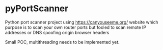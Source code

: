 # pyPortScanner
Python port scanner project using https://canyouseeme.org/ website which purpose is to scan your own router ports but fooled to scan remote IP addresses or DNS spoofing origin browser headers

Small POC, multithreading needs to be implemented yet.
